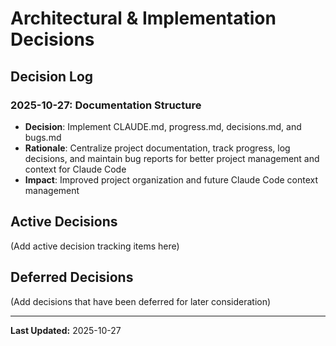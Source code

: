 # Architectural & Implementation Decisions

## Decision Log

### 2025-10-27: Documentation Structure
- **Decision**: Implement CLAUDE.md, progress.md, decisions.md, and bugs.md
- **Rationale**: Centralize project documentation, track progress, log decisions, and maintain bug reports for better project management and context for Claude Code
- **Impact**: Improved project organization and future Claude Code context management

## Active Decisions

(Add active decision tracking items here)

## Deferred Decisions

(Add decisions that have been deferred for later consideration)

---
**Last Updated:** 2025-10-27
